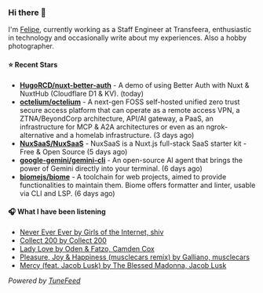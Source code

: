 ### Hi there 👋

I'm [Felipe](https://felipevm.com), currently working as a Staff Engineer at Transfeera, enthusiastic in technology and occasionally write about my experiences. Also a hobby photographer.

#### ⭐ Recent Stars
- **[HugoRCD/nuxt-better-auth](https://github.com/HugoRCD/nuxt-better-auth)** - A demo of using Better Auth with Nuxt &amp; NuxtHub (Cloudflare D1 &amp; KV). (today)
- **[octelium/octelium](https://github.com/octelium/octelium)** - A next-gen FOSS self-hosted unified zero trust secure access platform that can operate as a remote access VPN, a ZTNA/BeyondCorp architecture, API/AI gateway, a PaaS, an infrastructure for MCP &amp; A2A architectures or even as an ngrok-alternative and a homelab infrastructure. (3 days ago)
- **[NuxSaaS/NuxSaaS](https://github.com/NuxSaaS/NuxSaaS)** - NuxSaaS is a Nuxt.js full-stack SaaS starter kit - Free &amp; Open Source (5 days ago)
- **[google-gemini/gemini-cli](https://github.com/google-gemini/gemini-cli)** - An open-source AI agent that brings the power of Gemini directly into your terminal. (6 days ago)
- **[biomejs/biome](https://github.com/biomejs/biome)** - A toolchain for web projects, aimed to provide functionalities to maintain them. Biome offers formatter and linter, usable via CLI and LSP. (6 days ago)

#### 🎧 What I have been listening
- [Never Ever Ever by Girls of the Internet, shiv](https://open.spotify.com/track/6aonKw3Mdij9LvfPzRykRX)
- [Collect 200 by Collect 200](https://open.spotify.com/track/5wMhlHcon8U2WNA05QMUb6)
- [Lady Love by Oden &amp; Fatzo, Camden Cox](https://open.spotify.com/track/4YvoBTTCWFCus0R5pFPN9S)
- [Pleasure, Joy &amp; Happiness (musclecars remix) by Galliano, musclecars](https://open.spotify.com/track/32jYb2YkMBb61zV87oOofT)
- [Mercy (feat. Jacob Lusk) by The Blessed Madonna, Jacob Lusk](https://open.spotify.com/track/4ejCsNXh66YasBUiwfBhDg)

_Powered by [TuneFeed](https://tunefeed.app?ref=github.com)_

